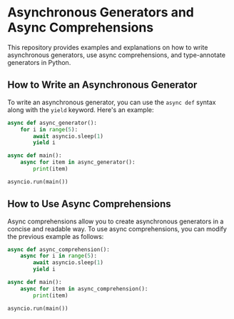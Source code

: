# Asynchronous Generators and Async Comprehensions

This repository provides examples and explanations on how to write asynchronous generators, use async comprehensions, and type-annotate generators in Python.

## How to Write an Asynchronous Generator

To write an asynchronous generator, you can use the `async def` syntax along with the `yield` keyword. Here's an example:
```py
async def async_generator():
    for i in range(5):
        await asyncio.sleep(1)
        yield i

async def main():
    async for item in async_generator():
        print(item)

asyncio.run(main())
```
## How to Use Async Comprehensions

Async comprehensions allow you to create asynchronous generators in a concise and readable way. To use async comprehensions, you can modify the previous example as follows:
```py
async def async_comprehension():
    async for i in range(5):
        await asyncio.sleep(1)
        yield i

async def main():
    async for item in async_comprehension():
        print(item)

asyncio.run(main())
```